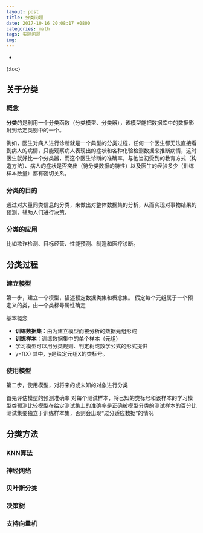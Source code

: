```yaml
---
layout: post
title: 分类问题
date: 2017-10-16 20:08:17 +0800
categories: math
tags: 实际问题
img: 
---
```


* 
{:toc}

## 关于分类
### 概念
**分类**的是利用一个分类函数（分类模型、分类器），该模型能把数据库中的数据影射到给定类别中的一个。

例如，医生对病人进行诊断就是一个典型的分类过程，任何一个医生都无法直接看到病人的病情，只能观察病人表现出的症状和各种化验检测数据来推断病情，这时医生就好比一个分类器，而这个医生诊断的准确率，与他当初受到的教育方式（构造方法）、病人的症状是否突出（待分类数据的特性）以及医生的经验多少（训练样本数量）都有密切关系。

### 分类的目的
通过对大量同类信息的分类，来做出对整体数据集的分析，从而实现对事物结果的预测，辅助人们进行决策。

### 分类的应用
比如欺诈检测、目标经营、性能预测、制造和医疗诊断。

## 分类过程
### 建立模型
第一步，建立一个模型，描述预定数据类集和概念集。
假定每个元组属于一个预定义的类，由一个类标号属性确定

基本概念
* **训练数据集**：由为建立模型而被分析的数据元组形成
* **训练样本**：训练数据集中的单个样本（元组）
* 学习模型可以用分类规则、判定树或数学公式的形式提供
* y=f(X) 其中，y是给定元组X的类标号。

### 使用模型
第二步，使用模型，对将来的或未知的对象进行分类

首先评估模型的预测准确率 对每个测试样本，将已知的类标号和该样本的学习模型类预测比较模型在给定测试集上的准确率是正确被模型分类的测试样本的百分比测试集要独立于训练样本集，否则会出现“过分适应数据”的情况

## 分类方法
### KNN算法
### 神经网络
### 贝叶斯分类
### 决策树
### 支持向量机

